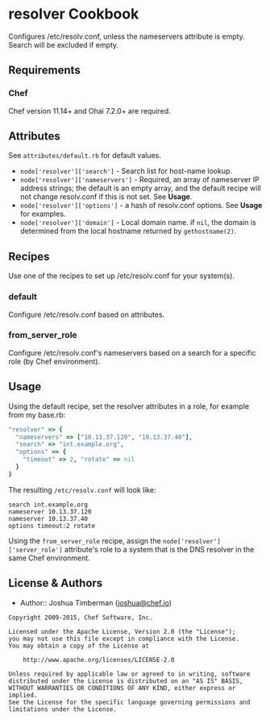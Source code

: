 resolver Cookbook
=================
Configures /etc/resolv.conf, unless the nameservers attribute is empty. Search will be excluded if empty.


Requirements
------------
### Chef
Chef version 11.14+ and Ohai 7.2.0+ are required.

Attributes
----------
See `attributes/default.rb` for default values.

- `node['resolver']['search']` - Search list for host-name lookup.
- `node['resolver']['nameservers']` - Required, an array of nameserver IP address strings; the default is an empty array, and the default recipe will not change resolv.conf if this is not set. See __Usage__.
- `node['resolver']['options']` - a hash of resolv.conf options. See __Usage__ for examples.
- `node['resolver']['domain']` - Local domain name. if `nil`, the domain is determined from the local hostname returned by `gethostname(2)`.

Recipes
-------
Use one of the recipes to set up /etc/resolv.conf for your system(s).

### default
Configure /etc/resolv.conf based on attributes.

### from_server_role
Configure /etc/resolv.conf's nameservers based on a search for a specific role (by Chef environment).


Usage
-----
Using the default recipe, set the resolver attributes in a role, for example from my base.rb:

```ruby
"resolver" => {
  "nameservers" => ["10.13.37.120", "10.13.37.40"],
  "search" => "int.example.org",
  "options" => {
    "timeout" => 2, "rotate" => nil
  }
}
```

The resulting `/etc/resolv.conf` will look like:

```text
search int.example.org
nameserver 10.13.37.120
nameserver 10.13.37.40
options timeout:2 rotate
```

Using the `from_server_role` recipe, assign the `node['resolver']['server_role']` attribute's role to a system that is the DNS resolver in the same Chef environment.


License & Authors
-----------------
- Author:: Joshua Timberman (<joshua@chef.io>)

```text
Copyright 2009-2015, Chef Software, Inc.

Licensed under the Apache License, Version 2.0 (the "License");
you may not use this file except in compliance with the License.
You may obtain a copy of the License at

    http://www.apache.org/licenses/LICENSE-2.0

Unless required by applicable law or agreed to in writing, software
distributed under the License is distributed on an "AS IS" BASIS,
WITHOUT WARRANTIES OR CONDITIONS OF ANY KIND, either express or implied.
See the License for the specific language governing permissions and
limitations under the License.
```
